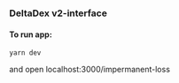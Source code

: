 ### DeltaDex v2-interface
#### To run app:
```
yarn dev
```
and open localhost:3000/impermanent-loss
